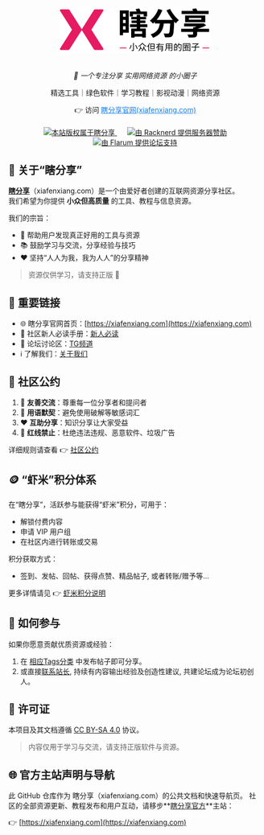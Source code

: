 <div align="center">
  <a href="https://xiafenxiang.com/"><img width="300px" alt="logo" src="assets/瞎分享_Logo.png" /></a>
  <br>
  <br>
  <p><em>🚀 一个专注分享 实用网络资源 的小圈子</em></p>
  <p>
    精选工具｜绿色软件｜学习教程｜影视动漫｜网络资源
  </p>
  <p>👉 访问 <a href="https://xiafenxiang.com" style="color: #147EE7;">瞎分享官网(xiafenxiang.com)</a></p>

  <!-- shields的小图标 -->

  <div style="margin-top: 20px;">
    <a style="margin: 0 10px;" target="_blank" href="https://www.xiafenxiang.com/">
      <img src="https://img.shields.io/badge/Copyright-XFX-E61B62?style=flat&logo=Cloudera&logoColor=white"
        title="本站版权属于瞎分享">
    </a>
    <a style="margin: 0 10px;" target="_blank" href="https://my.racknerd.com/aff.php?aff=13354">
      <img src="https://img.shields.io/badge/VPS-Racknerd-147EE7?style=flat&logo=ServerFault&logoColor=72B4FF"
        title="由 Racknerd 提供服务器赞助">
    </a>
     <a style="margin: 0 10px;" target="_blank" href="https://flarum.org/">
      <img src="https://img.shields.io/badge/Powered-Flarum-E7672E?style=flat&logo=ProductHunt"
        title="由 Flarum 提供论坛支持">
    </a>
  </div>
</div>

## 🌟 关于“瞎分享”

**[瞎分享](xiafenxiang.com)**（xiafenxiang.com）是一个由爱好者创建的互联网资源分享社区。  
我们希望为你提供 **小众但高质量** 的工具、教程与信息资源。

我们的宗旨：
- 🔎 帮助用户发现真正好用的工具与资源
- 📚 鼓励学习与交流，分享经验与技巧
- ❤️ 坚持“人人为我，我为人人”的分享精神

> 资源仅供学习，请支持正版 🙏

## 🔗 重要链接

- 🌐 瞎分享官网首页：[https://xiafenxiang.com](https://xiafenxiang.com)
- 📖 社区新人必读手册：[新人必读](https://xiafenxiang.com/p/6-guide)
- 💬 论坛讨论区：[TG频道](https://t.me/XiaFenXiang)
- ℹ️ 了解我们：[关于我们](https://xiafenxiang.com/p/3-about)

## 📜 社区公约

1. 🤝 **友善交流**：尊重每一位分享者和提问者  
2. 🤫 **用语默契**：避免使用破解等敏感词汇  
3. ❤️ **互助分享**：知识分享让大家受益  
4. 🚫 **红线禁止**：杜绝违法违规、恶意软件、垃圾广告

详细规则请查看 👉 [社区公约](https://xiafenxiang.com/p/6-guide)

## 🪙 “虾米”积分体系

在“瞎分享”，活跃参与能获得“虾米”积分，可用于：
- 解锁付费内容
- 申请 VIP 用户组
- 在社区内进行转账或交易

积分获取方式：
- 签到、发帖、回帖、获得点赞、精品帖子, 或者转账/赠予等…

更多详情请见 👉 [虾米积分说明](https://xiafenxiang.com/p/6-guide#part-4-jifen)

## 🌱 如何参与

如果你愿意贡献优质资源或经验：
1. 在 [相应Tags分类](https://xiafenxiang.com/tags) 中发布帖子即可分享。
2. 或直接[联系站长](https://xiafenxiang.com/p/3-about#last_section), 持续有内容输出经验及创造性建议, 共建论坛成为论坛初创人。

## 📄 许可证

本项目及其文档遵循 [CC BY-SA 4.0](https://creativecommons.org/licenses/by-sa/4.0/) 协议。

> 内容仅用于学习与交流，请支持正版软件与资源。

## 🌐 官方主站声明与导航

此 GitHub 仓库作为 瞎分享（xiafenxiang.com）的公共文档和快速导航页。
社区的全部资源更新、教程发布和用户互动，请移步**[瞎分享官方](https://xiafenxiang.com)**主站：

👉  [https://xiafenxiang.com](https://xiafenxiang.com)
